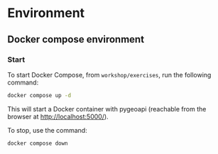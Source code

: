 # Environment

## Docker compose environment

### Start
To start Docker Compose, from `workshop/exercises`, run the following command:

```bash
docker compose up -d
```

This will start a Docker container with pygeoapi (reachable from the browser at <http://localhost:5000/>).

To stop, use the command:

```bash
docker compose down
```
